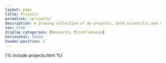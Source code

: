 ```yaml
---
layout: page
title: Projects
permalink: /projects/
description: A growing collection of my projects, both scientific and otherwise.
nav: true
display_categories: [Research, Miscellaneous]
horizontal: false
header-position: 2
---
```

{% include projects.html %}
